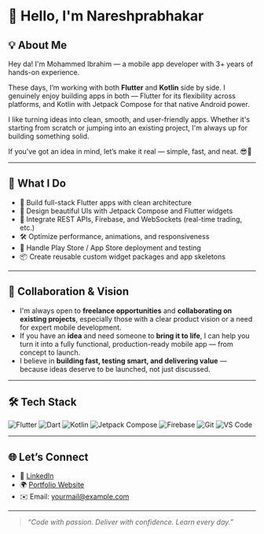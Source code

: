 # 👋 Hello, I'm Nareshprabhakar

## 💡 About Me

Hey da! I'm Mohammed Ibrahim — a mobile app developer with 3+ years of hands-on experience.

These days, I’m working with both **Flutter** and **Kotlin** side by side. I genuinely enjoy building apps in both — Flutter for its flexibility across platforms, and Kotlin with Jetpack Compose for that native Android power.  

I like turning ideas into clean, smooth, and user-friendly apps. Whether it's starting from scratch or jumping into an existing project, I'm always up for building something solid.  

If you’ve got an idea in mind, let’s make it real — simple, fast, and neat. 😎🚀


---

## 💼 What I Do

- 🔧 Build full-stack Flutter apps with clean architecture  
- 🎨 Design beautiful UIs with Jetpack Compose and Flutter widgets  
- 🔗 Integrate REST APIs, Firebase, and WebSockets (real-time trading, etc.)  
- 🛠️ Optimize performance, animations, and responsiveness  
- 🚀 Handle Play Store / App Store deployment and testing  
- 📦 Create reusable custom widget packages and app skeletons  

---

## 🤝 Collaboration & Vision

- I'm always open to **freelance opportunities** and **collaborating on existing projects**, especially those with a clear product vision or a need for expert mobile development.  
- If you have an **idea** and need someone to **bring it to life**, I can help you turn it into a fully functional, production-ready mobile app — from concept to launch.  
- I believe in **building fast, testing smart, and delivering value** — because ideas deserve to be launched, not just discussed.  

---

## 🛠️ Tech Stack

![Flutter](https://img.shields.io/badge/-Flutter-02569B?logo=flutter&logoColor=white)
![Dart](https://img.shields.io/badge/-Dart-0175C2?logo=dart&logoColor=white)
![Kotlin](https://img.shields.io/badge/-Kotlin-7F52FF?logo=kotlin&logoColor=white)
![Jetpack Compose](https://img.shields.io/badge/-Jetpack%20Compose-4285F4?logo=android&logoColor=white)
![Firebase](https://img.shields.io/badge/-Firebase-FFCA28?logo=firebase&logoColor=black)
![Git](https://img.shields.io/badge/-Git-F05032?logo=git&logoColor=white)
![VS Code](https://img.shields.io/badge/-VS%20Code-007ACC?logo=visual-studio-code&logoColor=white)

---


## 🌐 Let’s Connect

- 🔗 [LinkedIn](https://www.linkedin.com/in/your-link)  
- 🌍 [Portfolio Website](https://yourportfolio.com)  
- ✉️ Email: yourmail@example.com  

---

> *“Code with passion. Deliver with confidence. Learn every day.”*
